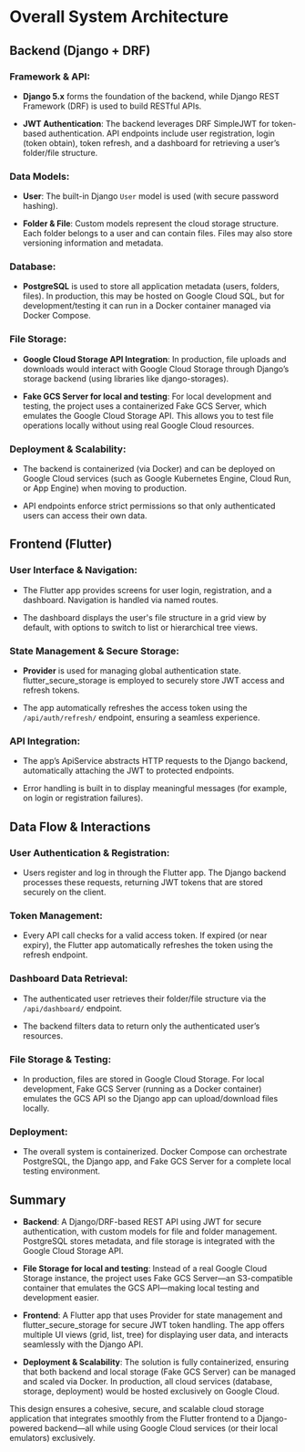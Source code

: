 # Overall System Architecture
## Backend (Django + DRF)

### Framework & API:

- **Django 5.x** forms the foundation of the backend, while Django REST Framework (DRF) is used to build RESTful APIs.

- **JWT Authentication**: The backend leverages DRF SimpleJWT for token-based authentication. API endpoints include user registration, login (token obtain), token refresh, and a dashboard for retrieving a user’s folder/file structure.

### Data Models:

- **User**: The built-in Django ``User`` model is used (with secure password hashing).

- **Folder & File**: Custom models represent the cloud storage structure. Each folder belongs to a user and can contain files. Files may also store versioning information and metadata.

### Database:

- **PostgreSQL** is used to store all application metadata (users, folders, files). In production, this may be hosted on Google Cloud SQL, but for development/testing it can run in a Docker container managed via Docker Compose.

### File Storage:

- **Google Cloud Storage API Integration**: In production, file uploads and downloads would interact with Google Cloud Storage through Django’s storage backend (using libraries like django-storages).

- **Fake GCS Server for local and testing**: For local development and testing, the project uses a containerized Fake GCS Server, which emulates the Google Cloud Storage API. This allows you to test file operations locally without using real Google Cloud resources.

### Deployment & Scalability:

- The backend is containerized (via Docker) and can be deployed on Google Cloud services (such as Google Kubernetes Engine, Cloud Run, or App Engine) when moving to production.

- API endpoints enforce strict permissions so that only authenticated users can access their own data.

## Frontend (Flutter)

### User Interface & Navigation:

- The Flutter app provides screens for user login, registration, and a dashboard. Navigation is handled via named routes.

- The dashboard displays the user's file structure in a grid view by default, with options to switch to list or hierarchical tree views.

### State Management & Secure Storage:

- **Provider** is used for managing global authentication state.
flutter_secure_storage is employed to securely store JWT access and refresh tokens.

- The app automatically refreshes the access token using the ``/api/auth/refresh/`` endpoint, ensuring a seamless experience.

### API Integration:

- The app’s ApiService abstracts HTTP requests to the Django backend, automatically attaching the JWT to protected endpoints.

- Error handling is built in to display meaningful messages (for example, on login or registration failures).

## Data Flow & Interactions

### User Authentication & Registration:

- Users register and log in through the Flutter app. The Django backend processes these requests, returning JWT tokens that are stored securely on the client.

### Token Management:

- Every API call checks for a valid access token. If expired (or near expiry), the Flutter app automatically refreshes the token using the refresh endpoint.

### Dashboard Data Retrieval:

- The authenticated user retrieves their folder/file structure via the ``/api/dashboard/`` endpoint.

- The backend filters data to return only the authenticated user’s resources.

### File Storage & Testing:

- In production, files are stored in Google Cloud Storage. For local development, Fake GCS Server (running as a Docker container) emulates the GCS API so the Django app can upload/download files locally.

### Deployment:

- The overall system is containerized. Docker Compose can orchestrate PostgreSQL, the Django app, and Fake GCS Server for a complete local testing environment.

## Summary

- **Backend**: A Django/DRF-based REST API using JWT for secure authentication, with custom models for file and folder management. PostgreSQL stores metadata, and file storage is integrated with the Google Cloud Storage API.

- **File Storage for local and testing**: Instead of a real Google Cloud Storage instance, the project uses Fake GCS Server—an S3-compatible container that emulates the GCS API—making local testing and development easier.

- **Frontend**: A Flutter app that uses Provider for state management and flutter_secure_storage for secure JWT token handling. The app offers multiple UI views (grid, list, tree) for displaying user data, and interacts seamlessly with the Django API.

- **Deployment & Scalability**: The solution is fully containerized, ensuring that both backend and local storage (Fake GCS Server) can be managed and scaled via Docker. In production, all cloud services (database, storage, deployment) would be hosted exclusively on Google Cloud.

This design ensures a cohesive, secure, and scalable cloud storage application that integrates smoothly from the Flutter frontend to a Django-powered backend—all while using Google Cloud services (or their local emulators) exclusively.